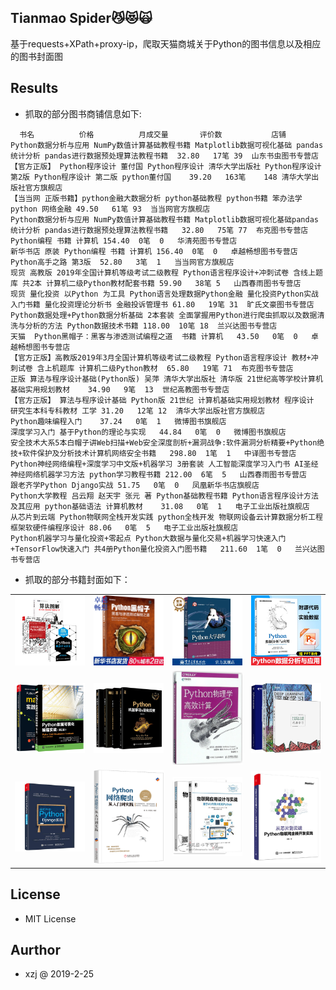 ## Tianmao Spider😼😻🙀

基于requests+XPath+proxy-ip，爬取天猫商城关于Python的图书信息以及相应的图书封面图

## Results
-   抓取的部分图书商铺信息如下:
```
  书名	      价格	      月成交量	     评价数	       店铺
Python数据分析与应用 NumPy数值计算基础教程书籍 Matplotlib数据可视化基础 pandas统计分析 pandas进行数据预处理算法教程书籍	32.80	17笔	39	山东书虫图书专营店
【官方正版】 Python程序设计 董付国 Python程序设计 清华大学出版社 Python程序设计 第2版 Python程序设计 第二版 python董付国	39.20	163笔	148	清华大学出版社官方旗舰店
【当当网 正版书籍】python金融大数据分析 python基础教程 python书籍 笨办法学python 网络金融	49.50	61笔	93	当当网官方旗舰店
Python数据分析与应用 NumPy数值计算基础教程书籍 Matplotlib数据可视化基础pandas统计分析 pandas进行数据预处理算法教程书籍	32.80	75笔	77	布克图书专营店
Python编程 书籍 计算机	154.40	0笔	0	华清苑图书专营店
新华书店 原装 Python编程 书籍 计算机	156.40	0笔	0	卓越畅想图书专营店
Python高手之路 第3版	52.80	3笔	1	当当网官方旗舰店
现货 高教版 2019年全国计算机等级考试二级教程 Python语言程序设计+冲刺试卷 含线上题库 共2本 计算机二级Python教材配套书籍	59.90	38笔	5	山西春雨图书专营店
现货 量化投资 以Python 为工具 Python语言处理数据Python金融 量化投资Python实战入门书籍 量化投资理论分析书 金融投诉管理书	61.80	19笔	31	旷氏文豪图书专营店
Python数据处理+Python数据分析基础 2本套装 全面掌握用Python进行爬虫抓取以及数据清洗与分析的方法 Python数据技术书籍	118.00	10笔	18	兰兴达图书专营店
天猫  Python黑帽子：黑客与渗透测试编程之道  书籍 计算机	43.50	0笔	0	卓越畅想图书专营店
【官方正版】高教版2019年3月全国计算机等级考试二级教程 Python语言程序设计 教材+冲刺试卷 含上机题库 计算机二级Python教材	65.80	19笔	71	布克图书专营店
正版 算法与程序设计基础(Python版) 吴萍 清华大学出版社 清华版 21世纪高等学校计算机基础实用规划教材	34.90	9笔	13	世纪高教图书专营店
【官方正版】 算法与程序设计基础 Python版 21世纪 计算机基础实用规划教材 程序设计 研究生本科专科教材 工学	31.20	12笔	12	清华大学出版社官方旗舰店
Python趣味编程入门	37.24	0笔	1	微博图书旗舰店
深度学习入门 基于Python的理论与实现	44.84	0笔	0	微博图书旗舰店
安全技术大系5本白帽子讲Web扫描+Web安全深度剖析+漏洞战争:软件漏洞分析精要+Python绝技+软件保护及分析技术计算机网络安全书籍	298.80	1笔	1	中译图书专营店
Python神经网络编程+深度学习中文版+机器学习 3册套装 人工智能深度学习入门书 AI圣经 神经网络机器学习方法 python学习教程书籍	212.00	6笔	5	山西春雨图书专营店
跟老齐学Python Django实战	51.75	0笔	0	凤凰新华书店旗舰店
Python大学教程 吕云翔 赵天宇 张元 著 Python基础教程书籍 Python语言程序设计方法及其应用 python基础语法 计算机教材	31.08	0笔	1	电子工业出版社旗舰店
从芯片到云端 Python物联网全栈开发实践 python全栈开发 物联网设备云计算数据分析工程 框架软硬件编程序设计	88.06	0笔	5	电子工业出版社旗舰店
Python机器学习与量化投资+零起点 Python大数据与量化交易+机器学习快速入门+TensorFlow快速入门 共4册Python量化投资入门图书籍	211.60	1笔	0	兰兴达图书专营店

```
-   抓取的部分书籍封面如下：
    

<table>
   <tr>
       <td>
            <img src="./Python_book_imgs/3本 Python机器学习算法+你也能看得懂的Python算法书+算法图解 python核心编程数据结构与算法书籍python语言编程教程算法技巧书.jpg" width="200">
       </td>
       <td>
           <img src="./Python_book_imgs/天猫  Python黑帽子：黑客与渗透测试编程之道  书籍 计算机.jpg" width="200">
       </td>
       <td>
         <img src="./Python_book_imgs/Python大学教程 吕云翔 赵天宇 张元 著 Python基础教程书籍 Python语言程序设计方法及其应用 python基础语法 计算机教材.jpg" width="200">
       </td>
       <td>
         <img src="./Python_book_imgs/Python数据分析与应用 NumPy数值计算基础教程书籍 Matplotlib数据可视化基础 pandas统计分析 pandas进行数据预处理算法教程书籍.jpg" width="200">
        </td>
   </tr>
    <tr>
       <td>
            <img src="./Python_book_imgs/Python数据可视化之matplotlib实践+Python数据可视化编程实战 第2版第二版 2册 python数据分析书 Python编程语言入门教程图书籍.jpg" width="200">
       </td>
       <td>
           <img src="./Python_book_imgs/Python机器学习与量化投资+零起点 Python大数据与量化交易+机器学习快速入门+TensorFlow快速入门 共4册Python量化投资入门图书籍.jpg" width="200">
       </td>
       <td>
         <img src="./Python_book_imgs/Python物理学高效计算.jpg" width="200">
         </td>
        <td>
         <img src="./Python_book_imgs/Python神经网络编程+深度学习中文版+机器学习 3册套装 人工智能深度学习入门书 AI圣经 神经网络机器学习方法 python学习教程书籍.jpg" width="200">
         </td>
   </tr>
   <tr>
 <td>
     <img src="./Python_book_imgs/跟老齐学Python：Django实战 Python数据分析 python机器学习大数据分析书籍python从入门到实战python语言编程基础教程.jpg" width="200">
 </td>
 <td>
 <img src="./Python_book_imgs/正版包邮 Python网络爬虫从入门到实践 唐松陈智铨 书店 编程语言与程序设计书籍.jpg" width="200">
 </td>
 <td>
 <img src="./Python_book_imgs/物联网Python开发实战+物联网应用设计与实战 基于AVR单片机和Python 物联网设备设计制作教程书籍 智能物联网项目开发 物联网技术.png" width="200">
 </td>
 <td>
 <img src="./Python_book_imgs/从芯片到云端 Python物联网全栈开发实践 python全栈开发 物联网设备云计算数据分析工程 框架软硬件编程序设计.jpg" width="200">
 </td>
 </tr>
</table>

## License
 - MIT License 
 
## Aurthor
- xzj @ 2019-2-25
